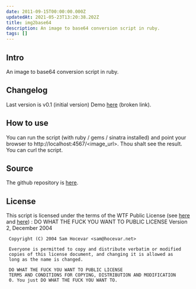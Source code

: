 ```yaml
---
date: 2011-09-15T00:00:00.000Z
updatedAt: 2021-05-23T13:20:38.202Z
title: img2base64
description: An image to base64 conversion script in ruby.
tags: []
---
```


## Intro

An image to base64 conversion script in ruby.

## Changelog

Last version is v0.1 (initial version)
Demo [here](http://falling-wind-7865.heroku.com/http://assets.github.com/images/modules/header/logov6-hover.png) (broken link).

## How to use

You can run the script (with ruby / gems / sinatra installed) and point your browser to http://localhost:4567/<image_url>. Thou shalt see the result. You can curl the script.

## Source

The github repository is [here](https://github.com/SiegfriedEhret/img2base64).

## License

This script is licensed under the terms of the WTF Public License (see [here ](http://en.wikipedia.org/wiki/WTFPL)and [here](http://sam.zoy.org/wtfpl/)) :
DO WHAT THE FUCK YOU WANT TO PUBLIC LICENSE
Version 2, December 2004

     Copyright (C) 2004 Sam Hocevar <sam@hocevar.net>

     Everyone is permitted to copy and distribute verbatim or modified
     copies of this license document, and changing it is allowed as
     long as the name is changed.

     DO WHAT THE FUCK YOU WANT TO PUBLIC LICENSE
     TERMS AND CONDITIONS FOR COPYING, DISTRIBUTION AND MODIFICATION
     0. You just DO WHAT THE FUCK YOU WANT TO.
